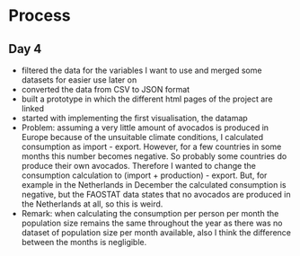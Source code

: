 # Process

## Day 4

- filtered the data for the variables I want to use and merged some datasets for easier use later on
- converted the data from CSV to JSON format
- built a prototype in which the different html pages of the project are linked
- started with implementing the first visualisation, the datamap
- Problem: assuming a very little amount of avocados is produced in Europe because of the unsuitable climate conditions, I calculated consumption as import - export. However, for a few countries in some months this number becomes negative. So probably some countries do produce their own avocados. Therefore I wanted to change the consumption calculation to (import + production) - export. But, for example in the Netherlands in December the calculated consumption is negative, but the FAOSTAT data states that no avocados are produced in the Netherlands at all, so this is weird.
- Remark: when calculating the consumption per person per month the population size remains the same throughout the year as there was no dataset of population size per month available, also I think the difference between the months is negligible.
